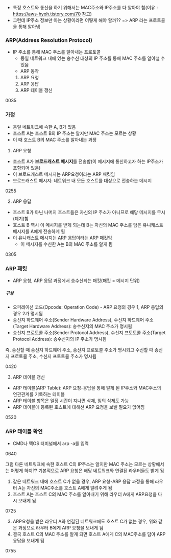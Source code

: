 - 특정 호스트와 통신을 하기 위해서는 MAC주소와 IP주소를 다 알아야 함(이유 : https://aws-hyoh.tistory.com/70 참고)
- 그런데 IP주소 정보만 아는 상황이라면 어떻게 해야 할까?? => ARP 라는 프로토콜을 통해 알아냄

### ARP(Address Resolution Protocol)
- IP 주소를 통해 MAC 주소를 알아내는 프로토콜
	- 동일 네트워크 내에 있는 송수신 대상의 IP 주소를 통해 MAC 주소를 알아낼 수 있음
	- ARP 동작
	1. ARP 요청
	2. ARP 응답
	3. ARP 테이블 갱신

0035

### 가정
- 동일 네트워크에 속한 A, B가 있음
- 호스트 A는 호스트 B의 IP 주소는 알지만 MAC 주소는 모르는 상황
- 이 때 호스트 B의 MAC 주소를 알아내는 과정

1. ARP 요청
- 호스트 A가 **브로드캐스트 메시지**를 전송함(이 메시지에 통신하고자 하는 IP주소가 포함되어 있음)
- 이 브로드캐스트 메시지는 ARP요청이라는 ARP 패킷임
- 브로드캐스트 메시지: 네트워크 내 모든 호스트를 대상으로 전송하는 메시지

0255

2. ARP 응답
- 호스트 B가 아닌 나머지 호스트들은 자신의 IP 주소가 아니므로 해당 메시지를 무시(폐기)함
- 호스트 B 역시 이 메시지를 받게 되는데 B는 자신의 MAC 주소를 담은 유니캐스트 메시지를 A에게 전송하게 됨
- 이 유니캐스트 메시지는 ARP 응답이라는 ARP 패킷임
	- 이 메시지를 수신한 A는 B의 MAC 주소를 알게 됨

0305

### ARP 패킷
- ARP 요청, ARP 응답 과정에서 송수신되는 패킷(패킷 = 메시지 단위)
##### 구성
- 오퍼레이션 코드(Opcode: Operation Code) - ARP 요청의 경우 1, ARP 응답의 경우 2가 명시됨
- 송신지 하드웨어 주소(Sender Hardware Address), 수신지 하드웨어 주소(Target Hardware Address): 송수신지의 MAC 주소가 명시됨 
- 송신지 프로토콜 주소(Sender Protocol Address), 수신지 프토토콜 주소(Target Protocol Address): 송수신지의 IP 주소가 명시됨

즉, 송신할 때 송신지 하드웨어 주소, 송신지 프로토콜 주소가 명시되고 수신할 때 송신지 프로토콜 주소, 수신지 프토토콜 주소가 명시됨

0420

3. ARP 테이블 갱신
- ARP 테이블(ARP Table): ARP 요청-응답을 통해 알게 된 IP주소와 MAC주소의 연관관계를 기록하는 테이블
- ARP 테이블 항목은 일정 시간이 지나면 삭제, 임의 삭제도 가능
- ARP 테이블에 등록된 호스트에 대해선 ARP 요청을 보낼 필요가 없어짐

0520

### ARP 테이블 확인
- CMD나 맥OS 터미널에서 arp -a를 입력

0640

그럼 다른 네트워크에 속한 호스트 C의 IP주소는 알지만 MAC 주소는 모르는 상황에서는 어떻게 하지??
기본적으로 ARP 요청은 해당 네트워크와 연결된 라우터들도 받게 됨


1. 같은 네트워크 내에 호스트 C가 없을 경우, ARP 요청-ARP 응답 과정을 통해 라우터 A는 자신의 MAC주소를 호스트 A에게 알려주게 됨
2. 호스트 A는 호스트 C의 MAC 주소를 알아내기 위해 라우터 A에게 ARP요청을 다시 보내게 됨

0725

3. ARP요청을 받은 라우터 A와 연결된 네트워크에도 호스트 C가 없는 경우, 위와 같은 과정으로 라우터 B에게 ARP 요청을 보내게 됨
4. 결국 호스트 C의 MAC 주소를 알게 되면 호스트 A에게 C의 MAC주소를 담아 ARP 응답을 보내게 됨

0755

